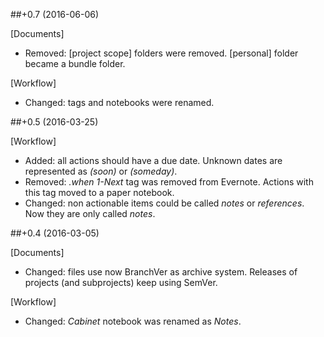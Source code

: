 ##+0.7 (2016-06-06)

[Documents]
- Removed: [project scope] folders were removed. [personal] folder became a bundle folder.

[Workflow]
- Changed: tags and notebooks were renamed.

##+0.5 (2016-03-25)

[Workflow]
- Added: all actions should have a due date. Unknown dates are represented as *(soon)* or *(someday)*.
- Removed: *.when* *1-Next* tag was removed from Evernote. Actions with this tag moved to a paper notebook.
- Changed: non actionable items could be called *notes* or *references*. Now they are only called *notes*.

##+0.4 (2016-03-05)

[Documents]
- Changed: files use now BranchVer as archive system. Releases of projects (and subprojects) keep using SemVer.

[Workflow]
- Changed: *Cabinet* notebook was renamed as *Notes*.
